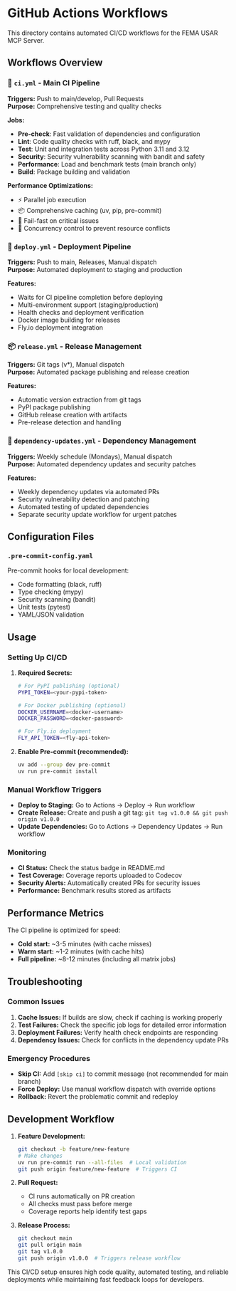 # GitHub Actions Workflows

This directory contains automated CI/CD workflows for the FEMA USAR MCP Server.

## Workflows Overview

### 🔄 `ci.yml` - Main CI Pipeline
**Triggers:** Push to main/develop, Pull Requests  
**Purpose:** Comprehensive testing and quality checks

**Jobs:**
- **Pre-check**: Fast validation of dependencies and configuration
- **Lint**: Code quality checks with ruff, black, and mypy
- **Test**: Unit and integration tests across Python 3.11 and 3.12
- **Security**: Security vulnerability scanning with bandit and safety
- **Performance**: Load and benchmark tests (main branch only)
- **Build**: Package building and validation

**Performance Optimizations:**
- ⚡ Parallel job execution
- 📦 Comprehensive caching (uv, pip, pre-commit)
- 🎯 Fail-fast on critical issues
- 🔀 Concurrency control to prevent resource conflicts

### 🚀 `deploy.yml` - Deployment Pipeline
**Triggers:** Push to main, Releases, Manual dispatch  
**Purpose:** Automated deployment to staging and production

**Features:**
- Waits for CI pipeline completion before deploying
- Multi-environment support (staging/production)
- Health checks and deployment verification
- Docker image building for releases
- Fly.io deployment integration

### 📦 `release.yml` - Release Management
**Triggers:** Git tags (v*), Manual dispatch  
**Purpose:** Automated package publishing and release creation

**Features:**
- Automatic version extraction from git tags
- PyPI package publishing
- GitHub release creation with artifacts
- Pre-release detection and handling

### 🔧 `dependency-updates.yml` - Dependency Management
**Triggers:** Weekly schedule (Mondays), Manual dispatch  
**Purpose:** Automated dependency updates and security patches

**Features:**
- Weekly dependency updates via automated PRs
- Security vulnerability detection and patching
- Automated testing of updated dependencies
- Separate security update workflow for urgent patches

## Configuration Files

### `.pre-commit-config.yaml`
Pre-commit hooks for local development:
- Code formatting (black, ruff)
- Type checking (mypy)
- Security scanning (bandit)
- Unit tests (pytest)
- YAML/JSON validation

## Usage

### Setting Up CI/CD

1. **Required Secrets:**
   ```bash
   # For PyPI publishing (optional)
   PYPI_TOKEN=<your-pypi-token>
   
   # For Docker publishing (optional)
   DOCKER_USERNAME=<docker-username>
   DOCKER_PASSWORD=<docker-password>
   
   # For Fly.io deployment
   FLY_API_TOKEN=<fly-api-token>
   ```

2. **Enable Pre-commit (recommended):**
   ```bash
   uv add --group dev pre-commit
   uv run pre-commit install
   ```

### Manual Workflow Triggers

- **Deploy to Staging:** Go to Actions → Deploy → Run workflow
- **Create Release:** Create and push a git tag: `git tag v1.0.0 && git push origin v1.0.0`
- **Update Dependencies:** Go to Actions → Dependency Updates → Run workflow

### Monitoring

- **CI Status:** Check the status badge in README.md
- **Test Coverage:** Coverage reports uploaded to Codecov
- **Security Alerts:** Automatically created PRs for security issues
- **Performance:** Benchmark results stored as artifacts

## Performance Metrics

The CI pipeline is optimized for speed:
- **Cold start:** ~3-5 minutes (with cache misses)
- **Warm start:** ~1-2 minutes (with cache hits)
- **Full pipeline:** ~8-12 minutes (including all matrix jobs)

## Troubleshooting

### Common Issues

1. **Cache Issues:** If builds are slow, check if caching is working properly
2. **Test Failures:** Check the specific job logs for detailed error information
3. **Deployment Failures:** Verify health check endpoints are responding
4. **Dependency Issues:** Check for conflicts in the dependency update PRs

### Emergency Procedures

- **Skip CI:** Add `[skip ci]` to commit message (not recommended for main branch)
- **Force Deploy:** Use manual workflow dispatch with override options
- **Rollback:** Revert the problematic commit and redeploy

## Development Workflow

1. **Feature Development:**
   ```bash
   git checkout -b feature/new-feature
   # Make changes
   uv run pre-commit run --all-files  # Local validation
   git push origin feature/new-feature  # Triggers CI
   ```

2. **Pull Request:**
   - CI runs automatically on PR creation
   - All checks must pass before merge
   - Coverage reports help identify test gaps

3. **Release Process:**
   ```bash
   git checkout main
   git pull origin main
   git tag v1.0.0
   git push origin v1.0.0  # Triggers release workflow
   ```

This CI/CD setup ensures high code quality, automated testing, and reliable deployments while maintaining fast feedback loops for developers.